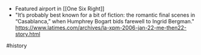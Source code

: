 - Featured airport in [[One Six Right]]
- "It’s probably best known for a bit of fiction: the romantic final scenes in “Casablanca,” when Humphrey Bogart bids farewell to Ingrid Bergman." https://www.latimes.com/archives/la-xpm-2006-jan-22-me-then22-story.html

#history 